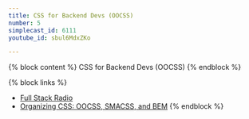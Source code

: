 ```yaml
---
title: CSS for Backend Devs (OOCSS)
number: 5
simplecast_id: 6111
youtube_id: sbul6MdxZKo

---
```

{% block content %}
CSS for Backend Devs (OOCSS)
{% endblock %}

{% block links %}
- [Full Stack Radio](http://fullstackradio.com/episodes/1/)
- [Organizing CSS: OOCSS, SMACSS, and BEM](http://mattstauffer.co/blog/organizing-css-oocss-smacss-and-bem)
{% endblock %}

